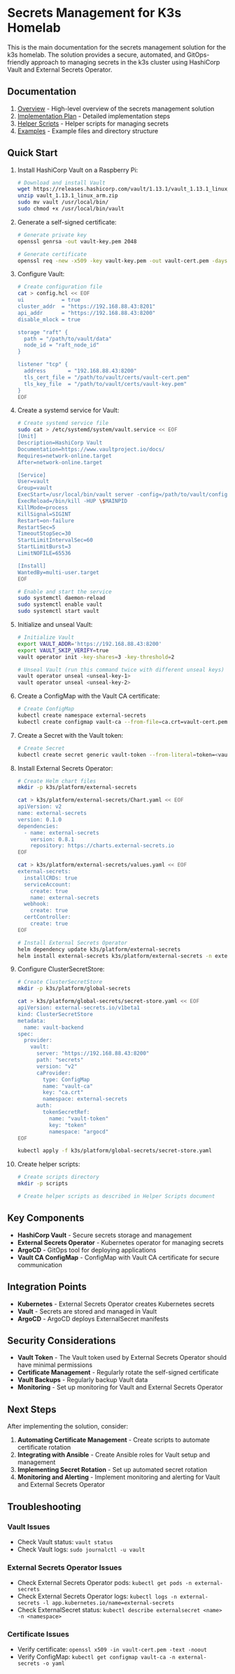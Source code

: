 # Secrets Management for K3s Homelab

This is the main documentation for the secrets management solution for the k3s homelab. The solution provides a secure, automated, and GitOps-friendly approach to managing secrets in the k3s cluster using HashiCorp Vault and External Secrets Operator.

## Documentation

1. [Overview](./secrets-management-overview.md) - High-level overview of the secrets management solution
2. [Implementation Plan](./secrets-management-implementation.md) - Detailed implementation steps
3. [Helper Scripts](./secrets-management-scripts.md) - Helper scripts for managing secrets
4. [Examples](./secrets-management-examples.md) - Example files and directory structure

## Quick Start

1. Install HashiCorp Vault on a Raspberry Pi:
   ```bash
   # Download and install Vault
   wget https://releases.hashicorp.com/vault/1.13.1/vault_1.13.1_linux_arm.zip
   unzip vault_1.13.1_linux_arm.zip
   sudo mv vault /usr/local/bin/
   sudo chmod +x /usr/local/bin/vault
   ```

2. Generate a self-signed certificate:
   ```bash
   # Generate private key
   openssl genrsa -out vault-key.pem 2048

   # Generate certificate
   openssl req -new -x509 -key vault-key.pem -out vault-cert.pem -days 3650 -subj "/CN=vault.local" -addext "subjectAltName = IP:192.168.88.43"
   ```

3. Configure Vault:
   ```bash
   # Create configuration file
   cat > config.hcl << EOF
   ui            = true
   cluster_addr  = "https://192.168.88.43:8201"
   api_addr      = "https://192.168.88.43:8200"
   disable_mlock = true

   storage "raft" {
     path = "/path/to/vault/data"
     node_id = "raft_node_id"
   }

   listener "tcp" {
     address       = "192.168.88.43:8200"
     tls_cert_file = "/path/to/vault/certs/vault-cert.pem"
     tls_key_file  = "/path/to/vault/certs/vault-key.pem"
   }
   EOF
   ```

4. Create a systemd service for Vault:
   ```bash
   # Create systemd service file
   sudo cat > /etc/systemd/system/vault.service << EOF
   [Unit]
   Description=HashiCorp Vault
   Documentation=https://www.vaultproject.io/docs/
   Requires=network-online.target
   After=network-online.target

   [Service]
   User=vault
   Group=vault
   ExecStart=/usr/local/bin/vault server -config=/path/to/vault/config/config.hcl
   ExecReload=/bin/kill -HUP \$MAINPID
   KillMode=process
   KillSignal=SIGINT
   Restart=on-failure
   RestartSec=5
   TimeoutStopSec=30
   StartLimitIntervalSec=60
   StartLimitBurst=3
   LimitNOFILE=65536

   [Install]
   WantedBy=multi-user.target
   EOF

   # Enable and start the service
   sudo systemctl daemon-reload
   sudo systemctl enable vault
   sudo systemctl start vault
   ```

5. Initialize and unseal Vault:
   ```bash
   # Initialize Vault
   export VAULT_ADDR='https://192.168.88.43:8200'
   export VAULT_SKIP_VERIFY=true
   vault operator init -key-shares=3 -key-threshold=2

   # Unseal Vault (run this command twice with different unseal keys)
   vault operator unseal <unseal-key-1>
   vault operator unseal <unseal-key-2>
   ```

6. Create a ConfigMap with the Vault CA certificate:
   ```bash
   # Create ConfigMap
   kubectl create namespace external-secrets
   kubectl create configmap vault-ca --from-file=ca.crt=vault-cert.pem -n external-secrets
   ```

7. Create a Secret with the Vault token:
   ```bash
   # Create Secret
   kubectl create secret generic vault-token --from-literal=token=<vault-token> -n argocd
   ```

8. Install External Secrets Operator:
   ```bash
   # Create Helm chart files
   mkdir -p k3s/platform/external-secrets

   cat > k3s/platform/external-secrets/Chart.yaml << EOF
   apiVersion: v2
   name: external-secrets
   version: 0.1.0
   dependencies:
     - name: external-secrets
       version: 0.8.1
       repository: https://charts.external-secrets.io
   EOF

   cat > k3s/platform/external-secrets/values.yaml << EOF
   external-secrets:
     installCRDs: true
     serviceAccount:
       create: true
       name: external-secrets
     webhook:
       create: true
     certController:
       create: true
   EOF

   # Install External Secrets Operator
   helm dependency update k3s/platform/external-secrets
   helm install external-secrets k3s/platform/external-secrets -n external-secrets
   ```

9. Configure ClusterSecretStore:
   ```bash
   # Create ClusterSecretStore
   mkdir -p k3s/platform/global-secrets

   cat > k3s/platform/global-secrets/secret-store.yaml << EOF
   apiVersion: external-secrets.io/v1beta1
   kind: ClusterSecretStore
   metadata:
     name: vault-backend
   spec:
     provider:
       vault:
         server: "https://192.168.88.43:8200"
         path: "secrets"
         version: "v2"
         caProvider:
           type: ConfigMap
           name: "vault-ca"
           key: "ca.crt"
           namespace: external-secrets
         auth:
           tokenSecretRef:
             name: "vault-token"
             key: "token"
             namespace: "argocd"
   EOF

   kubectl apply -f k3s/platform/global-secrets/secret-store.yaml
   ```

10. Create helper scripts:
    ```bash
    # Create scripts directory
    mkdir -p scripts

    # Create helper scripts as described in Helper Scripts document
    ```

## Key Components

- **HashiCorp Vault** - Secure secrets storage and management
- **External Secrets Operator** - Kubernetes operator for managing secrets
- **ArgoCD** - GitOps tool for deploying applications
- **Vault CA ConfigMap** - ConfigMap with Vault CA certificate for secure communication

## Integration Points

- **Kubernetes** - External Secrets Operator creates Kubernetes secrets
- **Vault** - Secrets are stored and managed in Vault
- **ArgoCD** - ArgoCD deploys ExternalSecret manifests

## Security Considerations

- **Vault Token** - The Vault token used by External Secrets Operator should have minimal permissions
- **Certificate Management** - Regularly rotate the self-signed certificate
- **Vault Backups** - Regularly backup Vault data
- **Monitoring** - Set up monitoring for Vault and External Secrets Operator

## Next Steps

After implementing the solution, consider:

1. **Automating Certificate Management** - Create scripts to automate certificate rotation
2. **Integrating with Ansible** - Create Ansible roles for Vault setup and management
3. **Implementing Secret Rotation** - Set up automated secret rotation
4. **Monitoring and Alerting** - Implement monitoring and alerting for Vault and External Secrets Operator

## Troubleshooting

### Vault Issues

- Check Vault status: `vault status`
- Check Vault logs: `sudo journalctl -u vault`

### External Secrets Operator Issues

- Check External Secrets Operator pods: `kubectl get pods -n external-secrets`
- Check External Secrets Operator logs: `kubectl logs -n external-secrets -l app.kubernetes.io/name=external-secrets`
- Check ExternalSecret status: `kubectl describe externalsecret <name> -n <namespace>`

### Certificate Issues

- Verify certificate: `openssl x509 -in vault-cert.pem -text -noout`
- Verify ConfigMap: `kubectl get configmap vault-ca -n external-secrets -o yaml`
